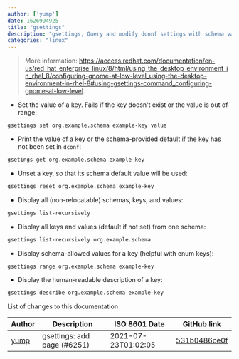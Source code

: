 ```yaml
---
author: ['yump']
date: 1626994925
title: "gsettings"
description: "gsettings, Query and modify dconf settings with schema validation."
categories: "linux"
---
```

> More information: <https://access.redhat.com/documentation/en-us/red_hat_enterprise_linux/8/html/using_the_desktop_environment_in_rhel_8/configuring-gnome-at-low-level_using-the-desktop-environment-in-rhel-8#using-gsettings-command_configuring-gnome-at-low-level>.

- Set the value of a key. Fails if the key doesn't exist or the value is out of range:

```bash
gsettings set org.example.schema example-key value
```

- Print the value of a key or the schema-provided default if the key has not been set in `dconf`:

```bash
gsetings get org.example.schema example-key
```

- Unset a key, so that its schema default value will be used:

```bash
gsettings reset org.example.schema example-key
```

- Display all (non-relocatable) schemas, keys, and values:

```bash
gsettings list-recursively
```

- Display all keys and values (default if not set) from one schema:

```bash
gsettings list-recursively org.example.schema
```

- Display schema-allowed values for a key (helpful with enum keys):

```bash
gsettings range org.example.schema example-key
```

- Display the human-readable description of a key:

```bash
gsettings describe org.example.schema example-key
```
List of changes to this documentation


Author | Description | ISO 8601 Date | GitHub link
------|-----|-----|-----
[yump](mailto:yump@users.noreply.github.com) | gsettings: add page (#6251) | 2021-07-23T01:02:05 | [531b0486ce0f](https://github.com/tldr-pages/tldr/commit/531b0486ce0f485f93e8a043f6bead27883d2669)

